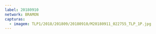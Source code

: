 ```yaml
---
label: 20180910
network: BRAMON
capturas:
  - imagem: TLP1/2018/201809/20180910/M20180911_022755_TLP_1P.jpg
---
```

